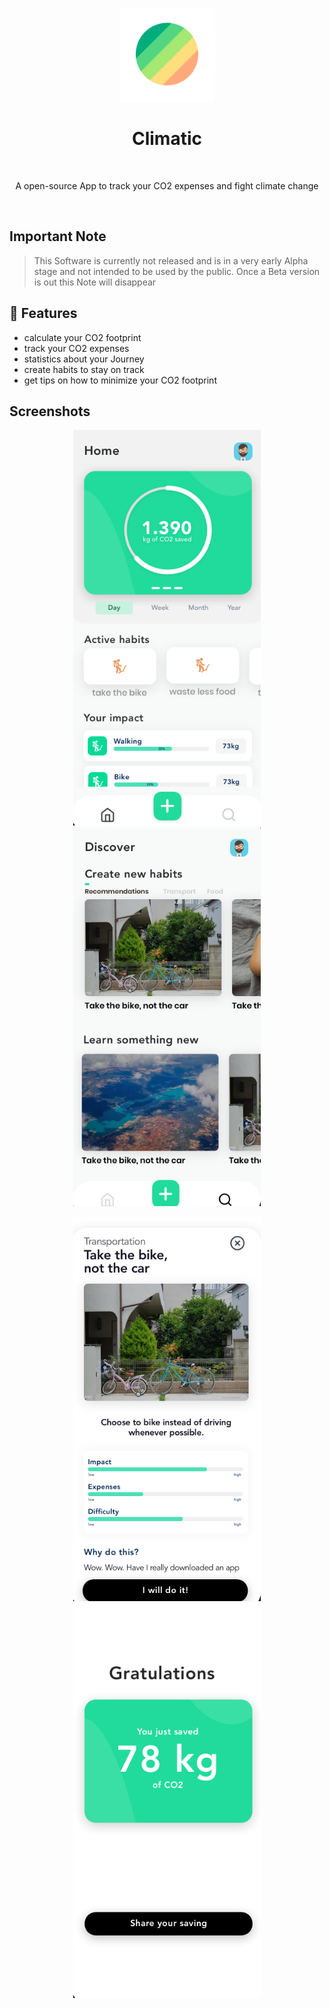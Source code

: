 <p align="center">
  <img alt="Climalytic" title="Climalytic" src="./github_assets/icon.png" height="150">



<h1 align="center"> Climatic </h1> <br>
<p align="center">
   A open-source App to track your CO2 expenses and fight climate change
</p>

<p align="center">
    <img alt="" title="Climalytic" src="https://img.shields.io/badge/Climalytic-Alpha.0.1-green">
    <img alt="" title="Climalytic" src="https://img.shields.io/badge/AGPL%3.0-blue">
    <img alt="" title="Climalytic" src="https://badges.frapsoft.com/os/v1/open-source.svg?v=103">
    <img alt="" title="NextNotes" src="https://img.shields.io/badge/Build%20with-Flutter-blue">



## Important Note

> This Software is currently not released and is in a very early Alpha stage and not intended to be used by the public. Once a Beta version is out this Note will disappear




## 🎁 Features 

* calculate your CO2 footprint
* track your CO2 expenses
* statistics about your Journey
* create habits to stay on track
* get tips on how to minimize your CO2 footprint



## Screenshots

<p align="center">
	    <img alt="" title="Climalytic" src="./github_assets/home.png" width="300">
	    <img alt="" title="climalytic" src="./github_assets/discover.png" width="300"> 

<p align="center">
	    <img alt="" title="NextNotes" src="./github_assets/habit.png" width="300">
	    <img alt="" title="NextNotes" src="./github_assets/congrats.png" width="300"> <br><br><br>

